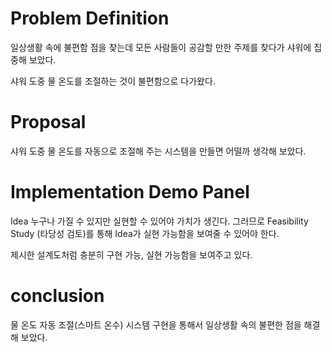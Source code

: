 # Problem Definition

일상생활 속에 불편함 점을 찾는데 모든 사람들이 공감할 만한 주제를 찾다가 샤워에 집중해 보았다.

샤워 도중 물 온도를 조절하는 것이 불편함으로 다가왔다.

# Proposal

샤워 도중 물 온도를 자동으로 조절해 주는 시스템을 만들면 어떨까 생각해 보았다.

# Implementation Demo Panel

Idea 누구나 가질 수 있지만 실현할 수 있어야 가치가 생긴다.
그러므로 Feasibility Study (타당성 검토)를 통해 Idea가 실현 가능함을 보여줄 수 있어야 한다.

제시한 설계도처럼 충분히 구현 가능, 실현 가능함을 보여주고 있다.

# conclusion

물 온도 자동 조절(스마트 온수) 시스템 구현을 통해서 일상생활 속의 불편한 점을 해결해 보았다.

